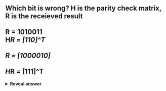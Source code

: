 ## Which bit is wrong? H is the parity check matrix, R is the receieved result&nbsp;&nbsp;<br><br>R = 1010011<br>H*R = [110]^T<br><br>R = [1000010]<br><br>H*R = [111]^T
<details>
<summary><b>Reveal answer</b></summary>
<img src="../../../../../media/paste-0aeee44254ec7fdb4d25df24716a76cb39cb2a36.jpg"><br><br>IT GOES FROM LEFT TO RIGHT!
</details>

